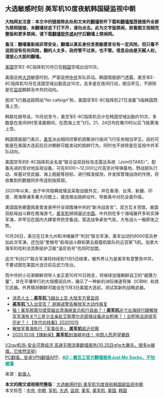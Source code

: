  <h2>大选敏感时刻 美军机10度夜航韩国疑监视中朝</h2> <p class="notice"><b>大陆网友注意：本文中的链接除此处和文末的<a href="https://github.com/bannedbook/fanqiang" >翻墙</a>软件下载和<a href="https://github.com/killgcd/justmysocks/blob/master/README.md">翻墙推荐</a>链接外全部为禁网链接，未翻墙状态下打不开，请勿点击。此为文字版禁闻，欲看图文视频完整版和更多禁闻，请下载<a href="https://github.com/bannedbook/fanqiang">翻墙软件或APP</a>后翻墙上禁闻网。</p><p>备注：翻墙看新闻非常安全，翻墙以真实身份发表敏感言论有一定风险，但只看不说则没有任何风险，翻的人太多，政府管不过来，也不管。信息自由是天赋人权，请放心大胆的翻墙。</b></p>  <div class="entry"> <p id="conimg"></p> <p><a href="https://www.bannedbook.org/bnews/tag/%e7%be%8e%e5%9b%bd/" class="st_tag internal_tag" rel="tag" title="标签 美国 下的日志">美国</a>空军E-8C指挥机10月已在<a href="https://www.bannedbook.org/bnews/tag/%e9%9f%a9%e5%9b%bd/" class="st_tag internal_tag" rel="tag" title="标签 韩国 下的日志">韩国</a>空域出动10次。</p> <p>美国总统<a href="https://www.bannedbook.org/bnews/tag/%e5%a4%a7%e9%80%89/" class="st_tag internal_tag" rel="tag" title="标签 大选 下的日志">大选</a>敏感时刻，严密监控<a href="https://www.bannedbook.org/bnews/tag/%e4%b8%ad%e5%85%b1/" class="st_tag internal_tag" rel="tag" title="标签 中共 下的日志">中共</a>军队异动。韩国情报部门透露，美空军E-8C指挥机10月在该国空域出勤高达10次，且多是在夜间行动，相当罕见，不排除是在<a href="https://www.bannedbook.org/bnews/tag/%E7%9B%91%E8%A7%86/" class="st_tag internal_tag" rel="tag" title="标签 监视 下的日志">监视</a>朝鲜及中共的动向。</p> <p>民间飞行器追踪网站“No callsign”称，美国空军E-8C指挥机27日凌晨飞临韩国西海上空。</p>  <p>韩联社报导说，10月初至今，美空军E-8C指挥机合计在韩国空域出勤约10次，多数是在夜间9时至凌晨期间，在西海上空飞行。21、24日均在晚10时以后飞抵黄海上空。</p> <p>韩国情报部门表示，<a href="https://www.bannedbook.org/bnews/tag/%e7%be%8e%e5%86%9b/" class="st_tag internal_tag" rel="tag" title="标签 美军 下的日志">美军</a>派出相同侦察机频繁进行夜间飞行任务相当罕见，目的可能是在美国大选前后应对朝鲜可能发动的挑衅行为，同时也不排除是在监视中共军队动向。</p> <p>美国空军的E-8C指挥机全名是“联合监视目标攻击雷达系统（JointSTARS）”，配备先进的空对地监视设备，可在8000～12,000公尺高空对导弹基地、野战部队行动、岸基对空武器、海上舰艇等目标，进行精准探测，并发挥管理战场的作用，将收集到的数据同步传送到指挥部。</p> <p>2020年以来，由于中共隐瞒疫情且采取战狼外交，并在香港、台湾、新疆、印度、南海等诸多重大问题上，接连做出挑衅动作，导致美中对抗全面升级。</p>  <p>美国国务卿蓬佩奥曾发表呼吁全球围堵中共的“新冷战宣言”，双方互关领馆，美国双航母战斗群在南海游弋，<a href="https://www.bannedbook.org/bnews/tag/%E7%BE%8E%E5%86%9B%E6%9C%BA/" class="st_tag internal_tag" rel="tag" title="标签 美军机 下的日志">美军机</a>频频逼近<span class='wp_keywordlink_affiliate'><a href="https://www.bannedbook.org/" title="中国" target="_blank">中国</a></span>。中共则在多个海域展开多轮实弹军演，并罕见在国内大肆宣传防空备战，营造战争紧张气氛，大有战火一触即发之势。</p> <p>10月26日，美日在日本九州和冲绳展开“利剑”联合军演，美军出动约9000官兵参加此次军演，还包括“里根号”航母战斗群和第五舰载机联队的近百架飞机。加拿大海军的哈利法克斯级护卫舰“温尼伯号”也同时加盟。</p> <p>这次“利剑21”联合军演将持续到11月5日结束，被外界认为是美军有意警告中共，不要试图在美国大选日前后武力攻台。</p> <p>而中共的小兄弟朝鲜领导人金正恩10月10日扬言，将继续加强朝鲜自卫的“威慑力量”，并在平壤举行的大规模阅兵中，展示了一种新的洲际弹道导弹（ICBM）和其它武器。外界猜测朝鲜可能会在11月3日美国大选前，测试其新的战略武器。</p>  <ul class='op-related-articles' title='相关阅读'> <li><a href='https://www.bannedbook.org/bnews/baitai/20201025/1420042.html' target='_blank'>消息人士：<b>美军机</b>飞越台上空 大陆军方曾监视</a></li> <li><a href='https://www.bannedbook.org/bnews/taiwannews/20201024/1419577.html' target='_blank'><b>美军机</b>飞入台空否？ 胡锡进警告解放军大动作报复</a></li> <li><a href='https://www.bannedbook.org/bnews/taiwannews/20201015/1414440.html' target='_blank'>独！美军舰第10度穿越台湾海峡宣示航行自由？！<b>美军机</b>巡弋台海绕行跟解放军军演有关?!三星少主亲赴艾斯摩尔总部保设备追台积电？！台积电法说续写历史？！【年代向钱看】20201015</a></li> <li><a href='https://www.bannedbook.org/bnews/baitai/20201013/1413115.html' target='_blank'>解放军黄海执行「军事任务」 <b>美军机</b>抵近侦察</a></li> <li><a href='https://www.bannedbook.org/bnews/taiwannews/20201009/1410474.html' target='_blank'>2020.10.08【辣新闻】<b>美军机</b>划海峡中线！ 中顾人怨声望暴跌</a></li> </ul> <p class="texttj"> <a href="https://www.bannedbook.org/forum23/topic22702.html" target="_blank">V2ray机场-安全可靠经济 高速无限流量翻墙服务(10.25日gfw大屠杀，很多ip被墙，它依然坚挺)</a><br/> <a href="https://github.com/bannedbook/fanqiang/wiki/%E7%A6%81%E9%97%BB%E7%BD%91%E5%AE%89%E5%8D%93%E7%BF%BB%E5%A2%99%E6%96%B0%E9%97%BBAPP" target="_blank">PC翻墙、安卓VPN翻墙APP</a>、<span onclick="window.open('https://github.com/killgcd/justmysocks/blob/master/README.md')" style="font-weight:bold;color:#00A191;cursor:pointer;text-decoration:underline;outline:none">AD：搬瓦工官方翻墙服务Just My Socks，不怕被墙</span></p><p> 来源：<span class='wp_keywordlink_affiliate'><a href="https://www.ntdtv.com/" title="新唐人">新唐人</a></span> </p><a name='sharetosocial'></a>       <div><b>本文的图文或视频完整版</b>：<a href='https://www.bannedbook.org/bnews/cbnews/20201027/1421111.html'>大选敏感时刻 美军机10度夜航韩国疑监视中朝</a></div>  </div><!--END ENTRY--> <div class="postfooter"> <div>本文标签：<a href="https://www.bannedbook.org/bnews/tag/%e4%b8%ad%e5%85%b1/" rel="tag">中共</a>, <a href="https://www.bannedbook.org/bnews/tag/%E4%B8%AD%E6%9C%9D/" rel="tag">中朝</a>, <a href="https://www.bannedbook.org/bnews/tag/%E5%86%9B%E6%9C%BA/" rel="tag">军机</a>, <a href="https://www.bannedbook.org/bnews/tag/%e5%a4%a7%e9%80%89/" rel="tag">大选</a>, <a href="https://www.bannedbook.org/bnews/tag/%E7%9B%91%E8%A7%86/" rel="tag">监视</a>, <a href="https://www.bannedbook.org/bnews/tag/%e7%be%8e%e5%86%9b/" rel="tag">美军</a>, <a href="https://www.bannedbook.org/bnews/tag/%E7%BE%8E%E5%86%9B%E6%9C%BA/" rel="tag">美军机</a>, <a href="https://www.bannedbook.org/bnews/tag/%e7%be%8e%e5%9b%bd/" rel="tag">美国</a>, <a href="https://www.bannedbook.org/bnews/tag/%e9%9f%a9%e5%9b%bd/" rel="tag">韩国</a></div>  </div><!--END POSTFOOTER--> 